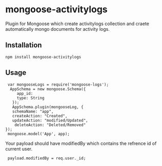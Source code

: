 # mongoose-activitylogs

Plugin for Mongoose which create activitylogs collection and craete automatically  mongo documents for activity logs.

## Installation

    npm install mongoose-activitylogs


## Usage

     var mongooseLogs = require('mongoose-logs');
      AppSchema = new mongoose.Schema({
         app_id:
         type: String
       });
       AppSchema.plugin(mongooseLog, {
       schemaName: "app",
       createAction: "Created",
       updateAction: "modified/Updated",
        deleteAction: "Deleted/Removed"
    });
     mongoose.model('App', app);

Your payload should have modifiedBy which contains the refrence id of current user.

     payload.modifiedBy = req.user._id;
